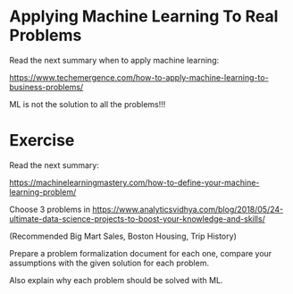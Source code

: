 # Applying Machine Learning To Real Problems

Read the next summary when to apply machine learning:

https://www.techemergence.com/how-to-apply-machine-learning-to-business-problems/

ML is not the solution to all the problems!!!

# Exercise

Read the next summary:

https://machinelearningmastery.com/how-to-define-your-machine-learning-problem/

Choose 3 problems in https://www.analyticsvidhya.com/blog/2018/05/24-ultimate-data-science-projects-to-boost-your-knowledge-and-skills/ 

(Recommended Big Mart Sales, Boston Housing, Trip History)

Prepare a problem formalization document for each one, compare your assumptions with the given solution for each problem.

Also explain why each problem should be solved with ML.

